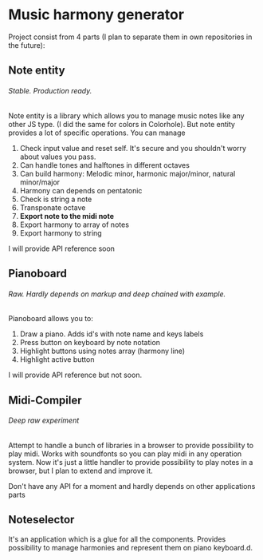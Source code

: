 # Music harmony generator
Project consist from 4 parts (I plan to separate them in own repositories in the future):
## Note entity
###### Stable. Production ready.
Note entity is a library which allows you to manage music notes like any other JS type. (I did the same for colors in Colorhole). But note entity provides a lot of specific operations. You can manage  
1. Check input value and reset self. It's secure and you shouldn't worry about values you pass.
2. Can handle tones and halftones in different octaves
3. Can build harmony: Melodic minor, harmonic major/minor, natural minor/major
4. Harmony can depends on pentatonic
5. Check is string a note
6. Transponate octave
7. **Export note to the midi note**
8. Export harmony to array of notes
9. Export harmony to string

I will provide API reference soon

## Pianoboard
###### Raw. Hardly depends on markup and deep chained with example.
Pianoboard allows you to:
1. Draw a piano. Adds id's with note name and keys labels
2. Press button on keyboard by note notation
2. Highlight buttons using notes array (harmony line)
3. Highlight active button

I will provide API reference but not soon.

## Midi-Compiler
###### Deep raw experiment
Attempt to handle a bunch of libraries in a browser to provide possibility to play midi. Works with soundfonts so you can play midi in any operation system. Now it's just a little handler to provide possibility to play notes in a browser, but I plan to extend and improve it.

Don't have any API for a moment and hardly depends on other applications parts

## Noteselector
It's an application which is a glue for all the components. Provides possibility to manage harmonies and represent them on piano keyboard.d.